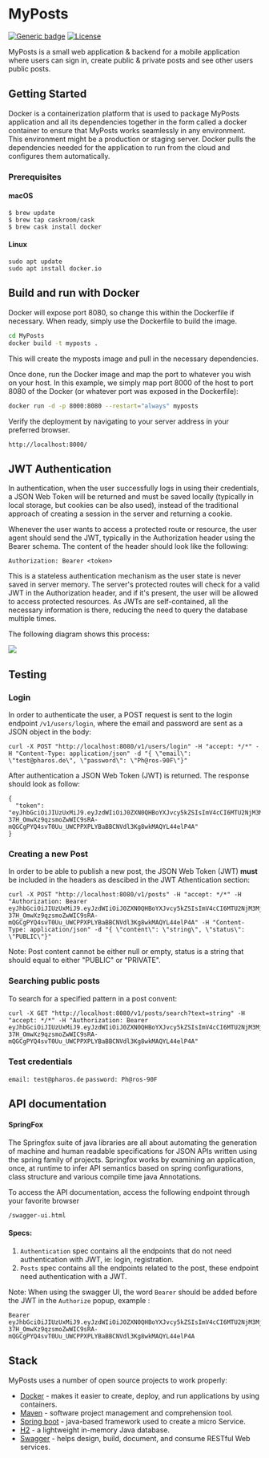 #  MyPosts

[![Generic badge](https://img.shields.io/badge/version-1.0-<COLOR>.svg)]() [![License](http://img.shields.io/:license-mit-blue.svg)](https://github.com/jonashackt/spring-boot-vuejs/blob/master/LICENSE)


MyPosts is a small web application & backend for a mobile application where users can sign in, create public & private posts and see other users public posts.

## Getting Started

Docker is a containerization platform that is used to package MyPosts application and all its dependencies together in the form called a docker container to ensure that MyPosts works seamlessly in any environment. This environment might be a production or staging server. Docker pulls the dependencies needed for the application to run from the cloud and configures them automatically.

### Prerequisites

#### macOS

```
$ brew update
$ brew tap caskroom/cask
$ brew cask install docker
```

#### Linux

```
sudo apt update
sudo apt install docker.io
```

## Build and run with Docker

Docker will expose port 8080, so change this within the Dockerfile if necessary. When ready, simply use the Dockerfile to build the image.

```sh
cd MyPosts
docker build -t myposts .
```
This will create the myposts image and pull in the necessary dependencies. 

Once done, run the Docker image and map the port to whatever you wish on your host. In this example, we simply map port 8000 of the host to port 8080 of the Docker (or whatever port was exposed in the Dockerfile):

```sh
docker run -d -p 8000:8080 --restart="always" myposts
```

Verify the deployment by navigating to your server address in your preferred browser.

`http://localhost:8000/`

## JWT Authentication

In authentication, when the user successfully logs in using their credentials, a JSON Web Token will be returned and must be saved locally (typically in local storage, but cookies can be also used), instead of the traditional approach of creating a session in the server and returning a cookie.

Whenever the user wants to access a protected route or resource, the user agent should send the JWT, typically in the Authorization header using the Bearer schema. The content of the header should look like the following:

`Authorization: Bearer <token>`

This is a stateless authentication mechanism as the user state is never saved in server memory. The server's protected routes will check for a valid JWT in the Authorization header, and if it's present, the user will be allowed to access protected resources. As JWTs are self-contained, all the necessary information is there, reducing the need to query the database multiple times.

The following diagram shows this process:

![](https://camo.githubusercontent.com/5871e9f0234542cd89bab9b9c100b20c9eb5b789/68747470733a2f2f63646e2e61757468302e636f6d2f636f6e74656e742f6a77742f6a77742d6469616772616d2e706e67) 

## Testing

### Login

In order to authenticate the user, a POST request is sent to the login endpoint `/v1/users/login`, where the email and password are sent as a JSON object in the body:
```
curl -X POST "http://localhost:8080/v1/users/login" -H "accept: */*" -H "Content-Type: application/json" -d "{ \"email\": \"test@pharos.de\", \"password\": \"Ph@ros-90F\"}"
```
After authentication a JSON Web Token (JWT) is returned. The response should look as follow:
```
{
  "token": "eyJhbGciOiJIUzUxMiJ9.eyJzdWIiOiJ0ZXN0QHBoYXJvcy5kZSIsImV4cCI6MTU2NjM3MjQwMywiaWF0IjoxNTY2MzU0NDAzfQ.pnrYwU3F-37H_OmwXz9qzsmoZwWIC9sRA-mQGCgPYQ4svT0Uu_UWCPPXPLYBaBBCNVdl3Kg8wkMAQYL44elP4A"
}
```

### Creating a new Post

In order to be able to publish a new post, the JSON Web Token (JWT) **must** be included in the headers as descibed in the JWT Athentication section:
```
curl -X POST "http://localhost:8080/v1/posts" -H "accept: */*" -H "Authorization: Bearer eyJhbGciOiJIUzUxMiJ9.eyJzdWIiOiJ0ZXN0QHBoYXJvcy5kZSIsImV4cCI6MTU2NjM3MjQwMywiaWF0IjoxNTY2MzU0NDAzfQ.pnrYwU3F-37H_OmwXz9qzsmoZwWIC9sRA-mQGCgPYQ4svT0Uu_UWCPPXPLYBaBBCNVdl3Kg8wkMAQYL44elP4A" -H "Content-Type: application/json" -d "{ \"content\": \"string\", \"status\": \"PUBLIC\"}"
```
Note: Post content cannot be either null or empty, status is a string that should equal to either "PUBLIC" or "PRIVATE".

### Searching public posts
To search for a specified pattern in a post convent:

```
curl -X GET "http://localhost:8080/v1/posts/search?text=string" -H "accept: */*" -H "Authorization: Bearer eyJhbGciOiJIUzUxMiJ9.eyJzdWIiOiJ0ZXN0QHBoYXJvcy5kZSIsImV4cCI6MTU2NjM3MjQwMywiaWF0IjoxNTY2MzU0NDAzfQ.pnrYwU3F-37H_OmwXz9qzsmoZwWIC9sRA-mQGCgPYQ4svT0Uu_UWCPPXPLYBaBBCNVdl3Kg8wkMAQYL44elP4A"
```


###   Test credentials

`email: test@pharos.de`
`password: Ph@ros-90F`

## API documentation

#### SpringFox

The Springfox suite of java libraries are all about automating the generation of machine and human readable specifications for JSON APIs written using the spring family of projects. Springfox works by examining an application, once, at runtime to infer API semantics based on spring configurations, class structure and various compile time java Annotations.

To access the API documentation, access the following endpoint through your favorite browser

`/swagger-ui.html`

#### Specs:
1. `Authentication` spec contains all the endpoints that do not need authentication with JWT, ie: login, registration.
2. `Posts` spec contains all the endpoints related to the post, these endpoint need authentication with a JWT.

Note: When using the swagger UI, the word `Bearer` should be added before the JWT in the `Authorize` popup, example :
```
Bearer eyJhbGciOiJIUzUxMiJ9.eyJzdWIiOiJ0ZXN0QHBoYXJvcy5kZSIsImV4cCI6MTU2NjM3MjQwMywiaWF0IjoxNTY2MzU0NDAzfQ.pnrYwU3F-37H_OmwXz9qzsmoZwWIC9sRA-mQGCgPYQ4svT0Uu_UWCPPXPLYBaBBCNVdl3Kg8wkMAQYL44elP4A
```

## Stack

MyPosts uses a number of open source projects to work properly:

* [Docker] - makes it easier to create, deploy, and run applications by using containers. 
* [Maven] - software project management and comprehension tool.
* [Spring boot] - java-based framework used to create a micro Service.
* [H2] - a lightweight in-memory Java database.
* [Swagger] - helps design, build, document, and consume RESTful Web services.

[Docker]: <https://www.docker.com/>
[Maven]: <https://maven.apache.org/>
[Spring boot]: <https://spring.io/projects/spring-boot>
[H2]: <https://www.h2database.com/html/main.html>
[Swagger]: <https://swagger.io/>